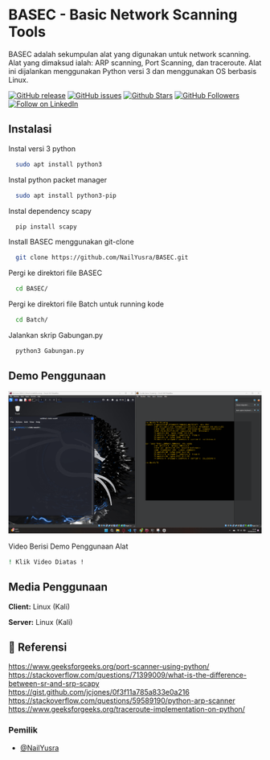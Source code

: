 # BASEC - Basic Network Scanning Tools

BASEC adalah sekumpulan alat yang digunakan untuk network scanning. Alat yang dimaksud ialah: ARP scanning, Port Scanning, dan traceroute. Alat ini dijalankan menggunakan Python versi 3 dan menggunakan OS berbasis Linux.

[![GitHub release](https://img.shields.io/github/release/NailYusra/BASEC.svg)](https://github.com/NailYusra/BASEC/releases)
[![GitHub issues](https://img.shields.io/github/issues/NailYusra/BASEC.svg)](https://github.com/NailYusra/BASEC/issues)
[![Github Stars](https://img.shields.io/github/stars/NailYusra/BASEC.svg?style=social&label=Stars)](https://github.com/NailYusra/BASEC/)
[![GitHub Followers](https://img.shields.io/github/followers/NailYusra.svg?style=social&label=Follow)](https://github.com/NailYusra/)
[![Follow on LinkedIn](https://img.shields.io/badge/Follow%20on%20LinkedIn-%230077B5.svg?style=social&logo=linkedin)](https://www.linkedin.com/in/nail-zaidan/)


## Instalasi

Instal versi 3 python

```bash
  sudo apt install python3
```

Instal python packet manager

```bash
  sudo apt install python3-pip
```

Instal dependency scapy

```bash
  pip install scapy
```

Install BASEC menggunakan git-clone

```bash
  git clone https://github.com/NailYusra/BASEC.git
```

Pergi ke direktori file BASEC

```bash
  cd BASEC/
```

Pergi ke direktori file Batch untuk running kode
```bash
  cd Batch/
```

Jalankan skrip Gabungan.py
```bash
  python3 Gabungan.py
```



## Demo Penggunaan

[![Alt Text](Image/thumbnail-yt.png)](https://youtu.be/8l_9e9OaYj8?si=UPKKpIJe9dYZ123X)

Video Berisi Demo Penggunaan Alat
```bash
! Klik Video Diatas ! 
```



## Media Penggunaan

**Client:** Linux (Kali)

**Server:** Linux (Kali)


## 🔗 Referensi
https://www.geeksforgeeks.org/port-scanner-using-python/
https://stackoverflow.com/questions/71399009/what-is-the-difference-between-sr-and-srp-scapy
https://gist.github.com/jcjones/0f3f11a785a833e0a216
https://stackoverflow.com/questions/59589190/python-arp-scanner
https://www.geeksforgeeks.org/traceroute-implementation-on-python/


### Pemilik

- [@NailYusra](https://github.com/NailYusra/BASEC)

